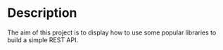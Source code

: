 # Description

The aim of this project is to display how to use some popular libraries
to build a simple REST API.